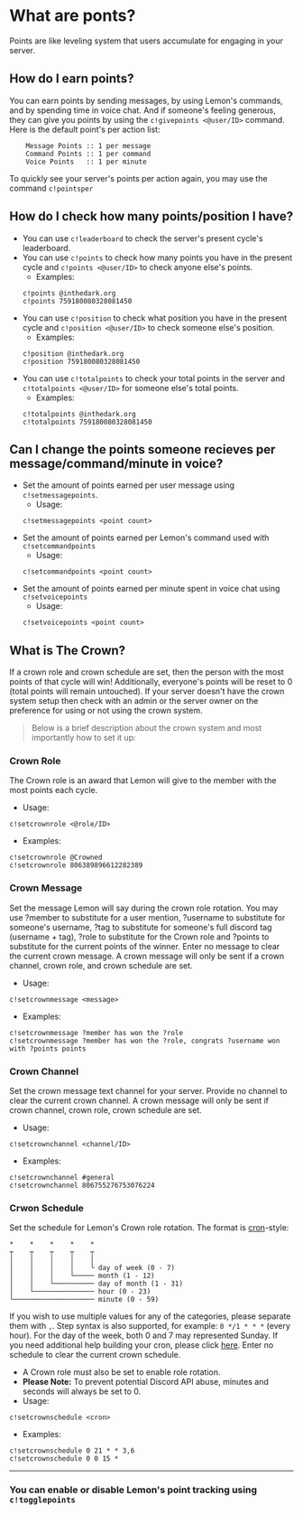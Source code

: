 # What are ponts?
Points are like leveling system that users accumulate for engaging in your server.

## How do I earn points?
You can earn points by sending messages, by using Lemon's commands, and by spending time in voice chat. And if someone's feeling generous, they can give you points by using the `c!givepoints <@user/ID>` command. Here is the default point's per action list:
```
    Message Points :: 1 per message
    Command Points :: 1 per command
    Voice Points   :: 1 per minute
```
To quickly see your server's points per action again, you may use the command `c!pointsper` 

## How do I check how many points/position I have?
* You can use `c!leaderboard` to check the server's present cycle's leaderboard.
* You can use `c!points` to check how many points you have in the present cycle and `c!points <@user/ID>` to check anyone else's points.
    * Examples:
    ```
    c!points @inthedark.org
    c!points 759180080328081450
    ```
* You can use `c!position` to check what position you have in the present cycle and `c!position <@user/ID>` to check someone else's position.
    * Examples:
    ```
    c!position @inthedark.org
    c!position 759180080328081450
    ```
* You can use `c!totalpoints` to check your total points in the server and `c!totalpoints <@user/ID>` for someone else's total points.
    * Examples:
    ```
    c!totalpoints @inthedark.org
    c!totalpoints 759180080328081450
    ```

## Can I change the points someone recieves per message/command/minute in voice?
* Set the amount of points earned per user message using `c!setmessagepoints`.
   * Usage:
   ```
   c!setmessagepoints <point count>
   ```
* Set the amount of points earned per Lemon's command used with `c!setcommandpoints`
   * Usage:
   ```
   c!setcommandpoints <point count>
   ```
* Set the amount of points earned per minute spent in voice chat using `c!setvoicepoints`
   * Usage:
   ```
   c!setvoicepoints <point count>
   ```

## What is The Crown?
If a crown role and crown schedule are set, then the person with the most points of that cycle will win! Additionally, everyone's points will be reset to 0 (total points will remain untouched).
If your server doesn't have the crown system setup then check with an admin or the server owner on the preference for using or not using the crown system.
> Below is a brief description about the crown system and most importantly how to set it up:
### Crown Role
The Crown role is an award that Lemon will give to the member with the most points each cycle.
* Usage: 
```
c!setcrownrole <@role/ID>
```
* Examples:
```
c!setcrownrole @Crowned
c!setcrownrole 806389896612282389
```

### Crown Message
Set the message Lemon will say during the crown role rotation. You may use ?member to substitute for a user mention, ?username to substitute for someone's username, ?tag to substitute for someone's full discord tag (username + tag), ?role to substitute for the Crown role and ?points to substitute for the current points of the winner. Enter no message  to clear the current crown message. A crown message will only be sent if a crown channel, crown role, and crown schedule are set.
* Usage:
```
c!setcrownmessage <message>
```
* Examples:
```
c!setcrownmessage ?member has won the ?role
c!setcrownmessage ?member has won the ?role, congrats ?username won with ?points points
```

### Crown Channel
Set the crown message text channel for your server. Provide no channel to clear the current crown channel. A crown message  will only be sent if crown channel, crown role, crown schedule are set.
* Usage:
```
c!setcrownchannel <channel/ID>
```
* Examples:
```
c!setcrownchannel #general
c!setcrownchannel 806755276753076224
```

### Crwon Schedule
Set the schedule for Lemon's Crown role rotation.
The format is [cron](https://crontab.guru/#)-style:
```
*    *    *    *    *
┬    ┬    ┬    ┬    ┬
│    │    │    │    │
│    │    │    │    └ day of week (0 - 7)
│    │    │    └───── month (1 - 12)
│    │    └────────── day of month (1 - 31)
│    └─────────────── hour (0 - 23)
└──────────────────── minute (0 - 59)
```
If you wish to use multiple values for any of the categories, please separate them with `,`. Step syntax is also supported, for example: `0 */1 * * *` (every hour). For the day of the week, both 0 and 7 may represented Sunday.
If you need additional help building your cron, please click [here](https://crontab.guru/#). Enter no schedule to clear the current crown schedule.
* A Crown role must also be set to enable role rotation.
* **Please Note:** To prevent potential Discord API abuse, minutes and seconds will always be set to 0.
* Usage:
```
c!setcrownschedule <cron>
```
* Examples:
```
c!setcrownschedule 0 21 * * 3,6
c!setcrownschedule 0 0 15 * 
```

***
### You can enable or disable Lemon's point tracking using `c!togglepoints`